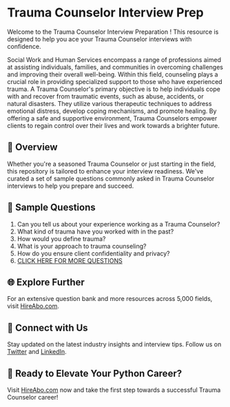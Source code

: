 # Trauma Counselor Interview Prep

Welcome to the Trauma Counselor Interview Preparation ! This resource is designed to help you ace your Trauma Counselor interviews with confidence.

Social Work and Human Services encompass a range of professions aimed at assisting individuals, families, and communities in overcoming challenges and improving their overall well-being. Within this field, counseling plays a crucial role in providing specialized support to those who have experienced trauma. A Trauma Counselor's primary objective is to help individuals cope with and recover from traumatic events, such as abuse, accidents, or natural disasters. They utilize various therapeutic techniques to address emotional distress, develop coping mechanisms, and promote healing. By offering a safe and supportive environment, Trauma Counselors empower clients to regain control over their lives and work towards a brighter future.

## 🚀 Overview

Whether you're a seasoned Trauma Counselor or just starting in the field, this repository is tailored to enhance your interview readiness. We've curated a set of sample questions commonly asked in Trauma Counselor interviews to help you prepare and succeed.

## 📝 Sample Questions

1. Can you tell us about your experience working as a Trauma Counselor?
2. What kind of trauma have you worked with in the past?
3. How would you define trauma?
4. What is your approach to trauma counseling?
5. How do you ensure client confidentiality and privacy?
6. [CLICK HERE FOR MORE QUESTIONS](https://hireabo.com/job/13_1_16/Trauma%20Counselor)

## 🌐 Explore Further

For an extensive question bank and more resources across 5,000 fields, visit [HireAbo.com](https://www.hireabo.com).

## 📱 Connect with Us

Stay updated on the latest industry insights and interview tips. Follow us on [Twitter](https://twitter.com/hireabo) and [LinkedIn](https://www.linkedin.com/in/hire-abo-3609972a8/).

## 🚀 Ready to Elevate Your Python Career?

Visit [HireAbo.com](https://www.hireabo.com) now and take the first step towards a successful Trauma Counselor career!